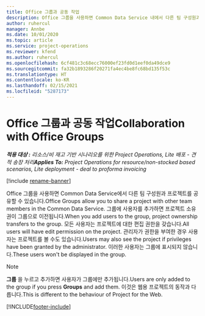 ```yaml
---
title: Office 그룹과 공동 작업
description: Office 그룹을 사용하면 Common Data Service 내에서 다른 팀 구성원과 프로젝트를 공유할 수 있습니다.
author: ruhercul
manager: Annbe
ms.date: 10/01/2020
ms.topic: article
ms.service: project-operations
ms.reviewer: kfend
ms.author: ruhercul
ms.openlocfilehash: 6cf481c3c68ecc76000ef23fd0d1eef0da49dce9
ms.sourcegitcommit: fa32b1893286f20271fa4ec4be8fc68bd135f53c
ms.translationtype: HT
ms.contentlocale: ko-KR
ms.lasthandoff: 02/15/2021
ms.locfileid: "5287173"
---
```

# <a name="collaboration-with-office-groups"></a><span data-ttu-id="77c5d-103">Office 그룹과 공동 작업</span><span class="sxs-lookup"><span data-stu-id="77c5d-103">Collaboration with Office Groups</span></span>

<span data-ttu-id="77c5d-104">_**적용 대상 :** 리소스/비 재고 기반 시나리오를 위한 Project Operations, Lite 배포 - 견적 송장 처리_</span><span class="sxs-lookup"><span data-stu-id="77c5d-104">_**Applies To:** Project Operations for resource/non-stocked based scenarios, Lite deployment - deal to proforma invoicing_</span></span>

[!include [rename-banner](~/includes/cc-data-platform-banner.md)]

<span data-ttu-id="77c5d-105">Office 그룹을 사용하면 Common Data Service에서 다른 팀 구성원과 프로젝트를 공유할 수 있습니다.</span><span class="sxs-lookup"><span data-stu-id="77c5d-105">Office Groups allow you to share a project with other team members in the Common Data Service.</span></span> <span data-ttu-id="77c5d-106">그룹에 사용자를 추가하면 프로젝트 소유권이 그룹으로 이전됩니다.</span><span class="sxs-lookup"><span data-stu-id="77c5d-106">When you add users to the group, project ownership transfers to the group.</span></span> <span data-ttu-id="77c5d-107">모든 사용자는 프로젝트에 대한 편집 권한을 갖습니다.</span><span class="sxs-lookup"><span data-stu-id="77c5d-107">All users will have edit permission on the project.</span></span> <span data-ttu-id="77c5d-108">관리자가 권한을 부여한 경우 사용자는 프로젝트를 볼 수도 있습니다.</span><span class="sxs-lookup"><span data-stu-id="77c5d-108">Users may also see the project if privileges have been granted by the administrator.</span></span> <span data-ttu-id="77c5d-109">이러한 사용자는 그룹에 표시되지 않습니다.</span><span class="sxs-lookup"><span data-stu-id="77c5d-109">These users won't be displayed in the group.</span></span>

> [!NOTE] 
> <span data-ttu-id="77c5d-110">**그룹** 을 누르고 추가하면 사용자가 그룹에만 추가됩니다.</span><span class="sxs-lookup"><span data-stu-id="77c5d-110">Users are only added to the group if you press **Groups** and add them.</span></span> <span data-ttu-id="77c5d-111">이것은 웹용 프로젝트의 동작과 다릅니다.</span><span class="sxs-lookup"><span data-stu-id="77c5d-111">This is different to the behaviour of Project for the Web.</span></span> 



[!INCLUDE[footer-include](../includes/footer-banner.md)]